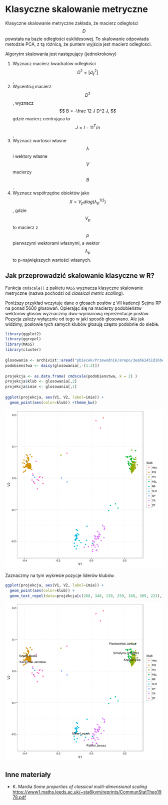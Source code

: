 # Klasyczne skalowanie metryczne

Klasyczne skalowanie metryczne zakłada, że macierz odległości $$D$$ powstała na bazie odległości euklidesowej.
To skalowanie odpowiada metodzie PCA, z tą różnicą, że puntem wyjścia jest macierz odległości.

Algorytm skalowania jest następujący (jednokrokowy)

1. Wyznacz macierz kwadratów odległości $$D^2 = [d^2_{ij}]$$,
2. Wycentruj macierz $$D^2$$, wyznacz 
$$
B = -\frac 12 J D^2 J,
$$
gdzie macierz centrująca to $$J = I - 1 1^T/n$$,
3. Wyznacz wartości własne $$\lambda$$ i wektory własne $$V$$ macierzy $$B$$.
4. Wyznacz współrzędne obiektów jako $$X=V_p diag(\lambda^{1/2}_p)$$, gdzie $$V_p$$ to macierz z $$p$$ pierwszymi wektorami własnymi, a wektor $$\lambda_p$$ to p-największych wartości własnych.



## Jak przeprowadzić skalowanie klasyczne w R?

Funkcja `cmdscale()` z pakietu `MASS` wyznacza klasyczne skalowanie metryczne (nazwa pochodzi od *classical metric scalling*).

Poniższy przykład wczytuje dane o głosach posłów z VII kadencji Sejmu RP na ponad 5600 głosowań. Opierając się na macierzy podobieństw wektorów głosów wyznaczmy dwu-wymiarową reprezentacje posłów. Pozycja zależy wyłącznie od tego w jaki sposób głosowano. Ale jak widzimy, posłowie tych samych klubów głosują często podobnie do siebie.


```r
library(ggplot2)
library(ggrepel)
library(MASS)
library(cluster)

glosowania <- archivist::aread("pbiecek/Przewodnik/arepo/3eab62451d26be6d14fe99dda69675ca")
podobienstwa <- daisy(glosowania[,-(1:2)])

projekcja <- as.data.frame( cmdscale(podobienstwa, k = 2) )
projekcja$klub <- glosowania[,2]
projekcja$imie <- glosowania[,1]

ggplot(projekcja, aes(V1, V2, label=imie)) + 
  geom_point(aes(color=klub)) +theme_bw()
```

![plot of chunk glosowania5](figure/glosowania5-1.svg)

Zaznaczmy na tym wykresie pozycje liderów klubów.


```r
ggplot(projekcja, aes(V1, V2, label=imie)) + 
  geom_point(aes(color=klub)) +
  geom_text_repel(data=projekcja[c(268, 348, 139, 259, 168, 309, 223),]) +theme_bw()
```

![plot of chunk glosowania6](figure/glosowania6-1.svg)

## Inne materiały

* K. Mardia *Some properties of classical multi-dimensional scaling* https://www1.maths.leeds.ac.uk/~sta6kvm/reprints/CommunStatTheo1978.pdf

